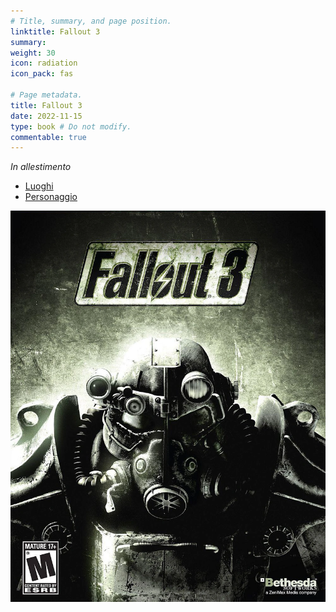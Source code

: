 ```yaml
---
# Title, summary, and page position.
linktitle: Fallout 3
summary: 
weight: 30
icon: radiation
icon_pack: fas

# Page metadata.
title: Fallout 3
date: 2022-11-15
type: book # Do not modify.
commentable: true
---
```


*In allestimento*

- [Luoghi](luoghi)
- [Personaggio](personaggio)

![webp](Fallout_3_cover_art.webp)
